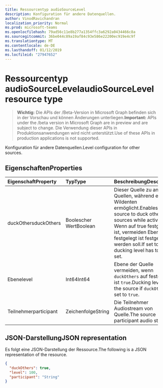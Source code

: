 ```yaml
---
title: Ressourcentyp audioSourceLevel
description: Konfiguration für andere Datenquellen.
author: VinodRavichandran
localization_priority: Normal
ms.prod: microsoft-teams
ms.openlocfilehash: 79ad56c11e8b277a1354ffc3a6292a0434466c8a
ms.sourcegitcommit: 36be044c89a19af84c93e586e22200ec919e4c9f
ms.translationtype: MT
ms.contentlocale: de-DE
ms.lasthandoff: 01/12/2019
ms.locfileid: "27947652"
---
```

# <a name="audiosourcelevel-resource-type"></a><span data-ttu-id="2a54d-103">Ressourcentyp audioSourceLevel</span><span class="sxs-lookup"><span data-stu-id="2a54d-103">audioSourceLevel resource type</span></span>

> <span data-ttu-id="2a54d-104">**Wichtig:** Die APIs der /Beta-Version in Microsoft Graph befinden sich in der Vorschau und können Änderungen unterliegen.</span><span class="sxs-lookup"><span data-stu-id="2a54d-104">**Important:** APIs under the /beta version in Microsoft Graph are in preview and are subject to change.</span></span> <span data-ttu-id="2a54d-105">Die Verwendung dieser APIs in Produktionsanwendungen wird nicht unterstützt.</span><span class="sxs-lookup"><span data-stu-id="2a54d-105">Use of these APIs in production applications is not supported.</span></span>

<span data-ttu-id="2a54d-106">Konfiguration für andere Datenquellen.</span><span class="sxs-lookup"><span data-stu-id="2a54d-106">Level configuration for other sources.</span></span>

## <a name="properties"></a><span data-ttu-id="2a54d-107">Eigenschaften</span><span class="sxs-lookup"><span data-stu-id="2a54d-107">Properties</span></span>

| <span data-ttu-id="2a54d-108">Eigenschaft</span><span class="sxs-lookup"><span data-stu-id="2a54d-108">Property</span></span>               | <span data-ttu-id="2a54d-109">Typ</span><span class="sxs-lookup"><span data-stu-id="2a54d-109">Type</span></span>    | <span data-ttu-id="2a54d-110">Beschreibung</span><span class="sxs-lookup"><span data-stu-id="2a54d-110">Description</span></span>                                                                                         |
| :--------------------- | :------ | :---------------------------------------------------------------------------------------------------|
| <span data-ttu-id="2a54d-111">duckOthers</span><span class="sxs-lookup"><span data-stu-id="2a54d-111">duckOthers</span></span>             | <span data-ttu-id="2a54d-112">Boolescher Wert</span><span class="sxs-lookup"><span data-stu-id="2a54d-112">Boolean</span></span> | <span data-ttu-id="2a54d-113">Dieser Quelle zu anderen Quellen, während es aktiv Wildenten ermöglicht.</span><span class="sxs-lookup"><span data-stu-id="2a54d-113">Enables this source to duck other sources while active.</span></span> <span data-ttu-id="2a54d-114">Wenn auf true festgelegt ist, vermeiden Ebene festgelegt ist festgelegt werden soll.</span><span class="sxs-lookup"><span data-stu-id="2a54d-114">If set to true, ducking level has to be set.</span></span>|
| <span data-ttu-id="2a54d-115">Ebene</span><span class="sxs-lookup"><span data-stu-id="2a54d-115">level</span></span>                  | <span data-ttu-id="2a54d-116">Int64</span><span class="sxs-lookup"><span data-stu-id="2a54d-116">Int64</span></span>   | <span data-ttu-id="2a54d-117">Ebene der Quelle vermeiden, wenn `duckOthers` auf festgelegt ist `true`.</span><span class="sxs-lookup"><span data-stu-id="2a54d-117">Ducking level of the source if `duckOthers` is set to `true`.</span></span>                                     |
| <span data-ttu-id="2a54d-118">Teilnehmer</span><span class="sxs-lookup"><span data-stu-id="2a54d-118">participant</span></span>            | <span data-ttu-id="2a54d-119">Zeichenfolge</span><span class="sxs-lookup"><span data-stu-id="2a54d-119">String</span></span>  | <span data-ttu-id="2a54d-120">Die Teilnehmer Audiostream von Quelle.</span><span class="sxs-lookup"><span data-stu-id="2a54d-120">The source participant audio stream.</span></span>                                                                |

## <a name="json-representation"></a><span data-ttu-id="2a54d-121">JSON-Darstellung</span><span class="sxs-lookup"><span data-stu-id="2a54d-121">JSON representation</span></span>

<span data-ttu-id="2a54d-122">Es folgt eine JSON-Darstellung der Ressource.</span><span class="sxs-lookup"><span data-stu-id="2a54d-122">The following is a JSON representation of the resource.</span></span>

<!-- {
  "blockType": "resource",
  "optionalProperties": [

  ],
  "@odata.type": "microsoft.graph.audioSourceLevel"
}-->
```json
{
  "duckOthers": true,
  "level": 100,
  "participant": "String"
}
```

<!-- uuid: 8fcb5dbc-d5aa-4681-8e31-b001d5168d79
2015-10-25 14:57:30 UTC -->
<!-- {
  "type": "#page.annotation",
  "description": "audioSourceLevel resource",
  "keywords": "",
  "section": "documentation",
  "tocPath": ""
}-->

